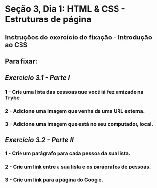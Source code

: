 # Seção 3, Dia 1: HTML & CSS - Estruturas de página



## Instruções do exercício de fixação - Introdução ao CSS


## Para fixar:

## _Exercício 3.1 - Parte I_   
  
### 1 - Crie uma lista das pessoas que você já fez amizade na Trybe.  
 
### 2 - Adicione uma imagem que venha de uma URL externa.  

### 3 - Adicione uma imagem que está no seu computador, local.

## _Exercício 3.2 - Parte II_

### 1 - Crie um parágrafo para cada pessoa da sua lista.  

### 2 - Crie um link entre a sua lista e os parágrafos de pessoas.  

### 3 - Crie um link para a página do Google.
